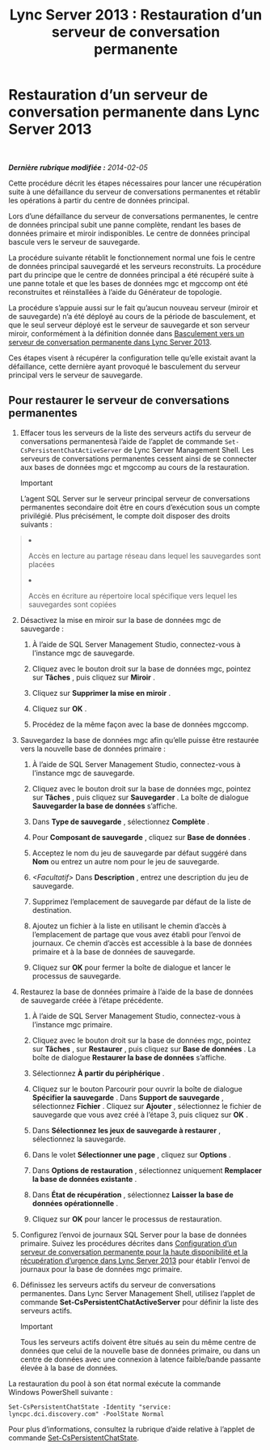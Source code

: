 ﻿---
title: 'Lync Server 2013 : Restauration d’un serveur de conversation permanente'
TOCTitle: Restauration d’un serveur de conversation permanente
ms:assetid: 67b91de4-6ddc-43e6-9812-5e1aa84a7980
ms:mtpsurl: https://technet.microsoft.com/fr-fr/library/JJ204970(v=OCS.15)
ms:contentKeyID: 49297462
ms.date: 05/20/2016
mtps_version: v=OCS.15
ms.translationtype: HT
---

# Restauration d’un serveur de conversation permanente dans Lync Server 2013

 

_**Dernière rubrique modifiée :** 2014-02-05_

Cette procédure décrit les étapes nécessaires pour lancer une récupération suite à une défaillance du serveur de conversations permanentes et rétablir les opérations à partir du centre de données principal.

Lors d’une défaillance du serveur de conversations permanentes, le centre de données principal subit une panne complète, rendant les bases de données primaire et miroir indisponibles. Le centre de données principal bascule vers le serveur de sauvegarde.

La procédure suivante rétablit le fonctionnement normal une fois le centre de données principal sauvegardé et les serveurs reconstruits. La procédure part du principe que le centre de données principal a été récupéré suite à une panne totale et que les bases de données mgc et mgccomp ont été reconstruites et réinstallées à l’aide du Générateur de topologie.

La procédure s’appuie aussi sur le fait qu’aucun nouveau serveur (miroir et de sauvegarde) n’a été déployé au cours de la période de basculement, et que le seul serveur déployé est le serveur de sauvegarde et son serveur miroir, conformément à la définition donnée dans [Basculement vers un serveur de conversation permanente dans Lync Server 2013](lync-server-2013-failing-over-persistent-chat-server.md).

Ces étapes visent à récupérer la configuration telle qu’elle existait avant la défaillance, cette dernière ayant provoqué le basculement du serveur principal vers le serveur de sauvegarde.

## Pour restaurer le serveur de conversations permanentes

1.  Effacer tous les serveurs de la liste des serveurs actifs du serveur de conversations permanentesà l’aide de l’applet de commande `Set-CsPersistentChatActiveServer` de Lync Server Management Shell. Les serveurs de conversations permanentes cessent ainsi de se connecter aux bases de données mgc et mgccomp au cours de la restauration.
    
    > [!important]  
    > L’agent SQL Server sur le serveur principal serveur de conversations permanentes secondaire doit être en cours d’exécution sous un compte privilégié. Plus précisément, le compte doit disposer des droits suivants :    <ul>    
> <li><p>Accès en lecture au partage réseau dans lequel les sauvegardes sont placées</p></li>    
> <li><p>Accès en écriture au répertoire local spécifique vers lequel les sauvegardes sont copiées</p></li>    </ul>


2.  Désactivez la mise en miroir sur la base de données mgc de sauvegarde :
    
    1.  À l’aide de SQL Server Management Studio, connectez-vous à l’instance mgc de sauvegarde.
    
    2.  Cliquez avec le bouton droit sur la base de données mgc, pointez sur **Tâches** , puis cliquez sur **Miroir** .
    
    3.  Cliquez sur **Supprimer la mise en miroir** .
    
    4.  Cliquez sur **OK** .
    
    5.  Procédez de la même façon avec la base de données mgccomp.

3.  Sauvegardez la base de données mgc afin qu’elle puisse être restaurée vers la nouvelle base de données primaire :
    
    1.  À l’aide de SQL Server Management Studio, connectez-vous à l’instance mgc de sauvegarde.
    
    2.  Cliquez avec le bouton droit sur la base de données mgc, pointez sur **Tâches** , puis cliquez sur **Sauvegarder** . La boîte de dialogue **Sauvegarder la base de données** s’affiche.
    
    3.  Dans **Type de sauvegarde** , sélectionnez **Complète** .
    
    4.  Pour **Composant de sauvegarde** , cliquez sur **Base de données** .
    
    5.  Acceptez le nom du jeu de sauvegarde par défaut suggéré dans **Nom** ou entrez un autre nom pour le jeu de sauvegarde.
    
    6.  *\<Facultatif\>* Dans **Description** , entrez une description du jeu de sauvegarde.
    
    7.  Supprimez l’emplacement de sauvegarde par défaut de la liste de destination.
    
    8.  Ajoutez un fichier à la liste en utilisant le chemin d’accès à l’emplacement de partage que vous avez établi pour l’envoi de journaux. Ce chemin d’accès est accessible à la base de données primaire et à la base de données de sauvegarde.
    
    9.  Cliquez sur **OK** pour fermer la boîte de dialogue et lancer le processus de sauvegarde.

4.  Restaurez la base de données primaire à l’aide de la base de données de sauvegarde créée à l’étape précédente.
    
    1.  À l’aide de SQL Server Management Studio, connectez-vous à l’instance mgc primaire.
    
    2.  Cliquez avec le bouton droit sur la base de données mgc, pointez sur **Tâches** , sur **Restaurer** , puis cliquez sur **Base de données** . La boîte de dialogue **Restaurer la base de données** s’affiche.
    
    3.  Sélectionnez **À partir du périphérique** .
    
    4.  Cliquez sur le bouton Parcourir pour ouvrir la boîte de dialogue **Spécifier la sauvegarde** . Dans **Support de sauvegarde** , sélectionnez **Fichier** . Cliquez sur **Ajouter** , sélectionnez le fichier de sauvegarde que vous avez créé à l’étape 3, puis cliquez sur **OK** .
    
    5.  Dans **Sélectionnez les jeux de sauvegarde à restaurer** , sélectionnez la sauvegarde.
    
    6.  Dans le volet **Sélectionner une page** , cliquez sur **Options** .
    
    7.  Dans **Options de restauration** , sélectionnez uniquement **Remplacer la base de données existante** .
    
    8.  Dans **État de récupération** , sélectionnez **Laisser la base de données opérationnelle** .
    
    9.  Cliquez sur **OK** pour lancer le processus de restauration.

5.  Configurez l’envoi de journaux SQL Server pour la base de données primaire. Suivez les procédures décrites dans [Configuration d’un serveur de conversation permanente pour la haute disponibilité et la récupération d’urgence dans Lync Server 2013](lync-server-2013-configuring-persistent-chat-server-for-high-availability-and-disaster-recovery.md) pour établir l’envoi de journaux pour la base de données mgc primaire.

6.  Définissez les serveurs actifs du serveur de conversations permanentes. Dans Lync Server Management Shell, utilisez l’applet de commande **Set-CsPersistentChatActiveServer** pour définir la liste des serveurs actifs.
    
    > [!important]  
    > Tous les serveurs actifs doivent être situés au sein du même centre de données que celui de la nouvelle base de données primaire, ou dans un centre de données avec une connexion à latence faible/bande passante élevée à la base de données.

La restauration du pool à son état normal exécute la commande Windows PowerShell suivante :

    Set-CsPersistentChatState -Identity "service: lyncpc.dci.discovery.com" -PoolState Normal

Pour plus d’informations, consultez la rubrique d’aide relative à l’applet de commande [Set-CsPersistentChatState](https://docs.microsoft.com/en-us/powershell/module/skype/Set-CsPersistentChatState).


